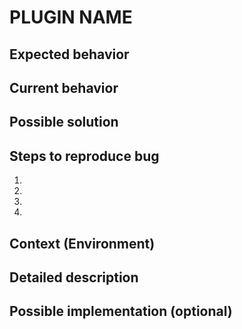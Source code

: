 # PLUGIN NAME

## Expected behavior

## Current behavior

## Possible solution

## Steps to reproduce bug
1.
2.
3.
4.

## Context (Environment)

## Detailed description

## Possible implementation (optional)